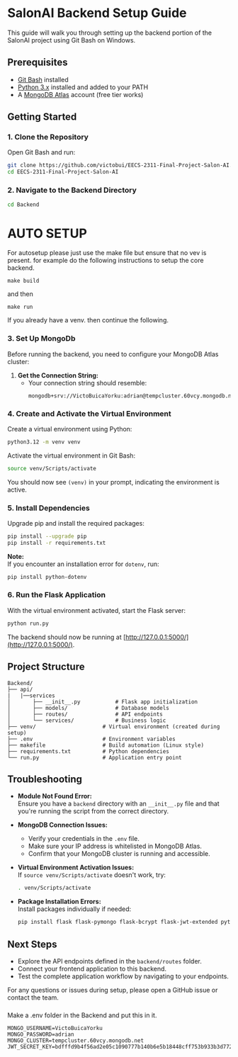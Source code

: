 # SalonAI Backend Setup Guide

This guide will walk you through setting up the backend portion of the SalonAI project using Git Bash on Windows.

## Prerequisites

- [Git Bash](https://gitforwindows.org/) installed  
- [Python 3.x](https://www.python.org/downloads/) installed and added to your PATH  
- A [MongoDB Atlas](https://www.mongodb.com/cloud/atlas) account (free tier works)

## Getting Started

### 1. Clone the Repository

Open Git Bash and run:

```bash
git clone https://github.com/victobui/EECS-2311-Final-Project-Salon-AI.git
cd EECS-2311-Final-Project-Salon-AI
```

### 2. Navigate to the Backend Directory

```bash
cd Backend
```

# AUTO SETUP

For autosetup please just use the make file but ensure that no vev is present. 
for example do the following instructions to setup the core backend. 
```
make build
```
and then
```
make run
```

If you already have a venv. then continue the following. 

### 3. Set Up MongoDb

Before running the backend, you need to configure your MongoDB Atlas cluster:

1. **Get the Connection String:**  
   - Your connection string should resemble:  
     ```
     mongodb+srv://VictoBuicaYorku:adrian@tempcluster.60vcy.mongodb.net/
     ```


### 4. Create and Activate the Virtual Environment

Create a virtual environment using Python:

```bash
python3.12 -m venv venv
```

Activate the virtual environment in Git Bash:

```bash
source venv/Scripts/activate
```

You should now see `(venv)` in your prompt, indicating the environment is active.

### 5. Install Dependencies

Upgrade pip and install the required packages:

```bash
pip install --upgrade pip
pip install -r requirements.txt
```

**Note:**  
If you encounter an installation error for `dotenv`, run:  
```bash
pip install python-dotenv
```

### 6. Run the Flask Application

With the virtual environment activated, start the Flask server:

```bash
python run.py
```

The backend should now be running at [http://127.0.0.1:5000/](http://127.0.0.1:5000/).

## Project Structure

```
Backend/
├── api/
|   |──services
│       ├── __init__.py           # Flask app initialization
│       ├── models/               # Database models
│       ├── routes/               # API endpoints
│       └── services/             # Business logic
├── venv/                     # Virtual environment (created during setup)
├── .env                      # Environment variables
├── makefile                  # Build automation (Linux style)
├── requirements.txt          # Python dependencies
└── run.py                    # Application entry point
```

## Troubleshooting

- **Module Not Found Error:**  
  Ensure you have a `backend` directory with an `__init__.py` file and that you're running the script from the correct directory.

- **MongoDB Connection Issues:**  
  - Verify your credentials in the `.env` file.  
  - Make sure your IP address is whitelisted in MongoDB Atlas.  
  - Confirm that your MongoDB cluster is running and accessible.

- **Virtual Environment Activation Issues:**  
  If `source venv/Scripts/activate` doesn't work, try:
  ```bash
  . venv/Scripts/activate
  ```
  
- **Package Installation Errors:**  
  Install packages individually if needed:
  ```bash
  pip install flask flask-pymongo flask-bcrypt flask-jwt-extended python-dotenv certifi pymongo
  ```

## Next Steps

- Explore the API endpoints defined in the `backend/routes` folder.  
- Connect your frontend application to this backend.  
- Test the complete application workflow by navigating to your endpoints.

For any questions or issues during setup, please open a GitHub issue or contact the team.

###
Make a .env folder in the Backend and put this in it.

```
MONGO_USERNAME=VictoBuicaYorku
MONGO_PASSWORD=adrian
MONGO_CLUSTER=tempcluster.60vcy.mongodb.net
JWT_SECRET_KEY=bdfffd9b4f56ad2e05c1090777b140b6e5b18448cff753b933b3d77258d06a0f
```